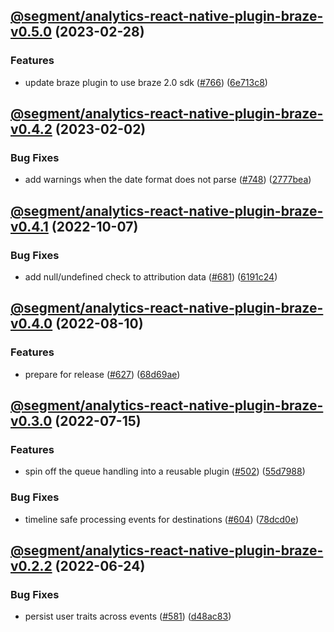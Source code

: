 ## [@segment/analytics-react-native-plugin-braze-v0.5.0](https://github.com/segmentio/analytics-react-native/compare/@segment/analytics-react-native-plugin-braze-v0.4.2...@segment/analytics-react-native-plugin-braze-v0.5.0) (2023-02-28)


### Features

* update braze plugin to use braze 2.0 sdk ([#766](https://github.com/segmentio/analytics-react-native/issues/766)) ([6e713c8](https://github.com/segmentio/analytics-react-native/commit/6e713c8c685a96ccfe601900e8befc73c3849d90))

## [@segment/analytics-react-native-plugin-braze-v0.4.2](https://github.com/segmentio/analytics-react-native/compare/@segment/analytics-react-native-plugin-braze-v0.4.1...@segment/analytics-react-native-plugin-braze-v0.4.2) (2023-02-02)


### Bug Fixes

* add warnings when the date format does not parse ([#748](https://github.com/segmentio/analytics-react-native/issues/748)) ([2777bea](https://github.com/segmentio/analytics-react-native/commit/2777beadab176d8897a189e8a6d6861f1b9042b9))

## [@segment/analytics-react-native-plugin-braze-v0.4.1](https://github.com/segmentio/analytics-react-native/compare/@segment/analytics-react-native-plugin-braze-v0.4.0...@segment/analytics-react-native-plugin-braze-v0.4.1) (2022-10-07)


### Bug Fixes

* add null/undefined check to attribution data ([#681](https://github.com/segmentio/analytics-react-native/issues/681)) ([6191c24](https://github.com/segmentio/analytics-react-native/commit/6191c24d848a7523bdb51e5511cd8db4b9aefc13))

## [@segment/analytics-react-native-plugin-braze-v0.4.0](https://github.com/segmentio/analytics-react-native/compare/@segment/analytics-react-native-plugin-braze-v0.3.0...@segment/analytics-react-native-plugin-braze-v0.4.0) (2022-08-10)


### Features

* prepare for release ([#627](https://github.com/segmentio/analytics-react-native/issues/627)) ([68d69ae](https://github.com/segmentio/analytics-react-native/commit/68d69aec143777b3444f256b4cb16f6913440dca))

## [@segment/analytics-react-native-plugin-braze-v0.3.0](https://github.com/segmentio/analytics-react-native/compare/@segment/analytics-react-native-plugin-braze-v0.2.2...@segment/analytics-react-native-plugin-braze-v0.3.0) (2022-07-15)


### Features

* spin off the queue handling into a reusable plugin ([#502](https://github.com/segmentio/analytics-react-native/issues/502)) ([55d7988](https://github.com/segmentio/analytics-react-native/commit/55d798821163d5a41902a6bc099b1bfcbd853a17))


### Bug Fixes

* timeline safe processing events for destinations ([#604](https://github.com/segmentio/analytics-react-native/issues/604)) ([78dcd0e](https://github.com/segmentio/analytics-react-native/commit/78dcd0e67ad1ba84cc92b2fb8cc6163fe6bef16d))

## [@segment/analytics-react-native-plugin-braze-v0.2.2](https://github.com/segmentio/analytics-react-native/compare/@segment/analytics-react-native-plugin-braze-v0.2.1...@segment/analytics-react-native-plugin-braze-v0.2.2) (2022-06-24)


### Bug Fixes

* persist user traits across events ([#581](https://github.com/segmentio/analytics-react-native/issues/581)) ([d48ac83](https://github.com/segmentio/analytics-react-native/commit/d48ac834000a4a81524b30ec1e386f337d55adf2))
